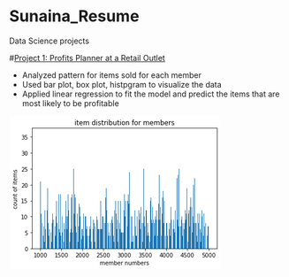 # Sunaina_Resume
Data Science projects

#[Project 1: Profits Planner at a Retail Outlet](https://github.com/sunainamishra/Sunaina_Resume/blob/main/DS_profit_pred)
- Analyzed pattern for items sold for each member
- Used bar plot, box plot, histpgram to visualize the data
- Applied linear regression to fit the model and predict the items that are most likely to be profitable

![](https://github.com/sunainamishra/Sunaina_Resume/blob/main/item_pred.png)
